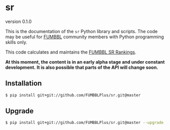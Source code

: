 sr
==

version 0.1.0

This is the documentation of the ``sr`` Python library and scripts.
The code may be useful for [FUMBBL](http://fumbbl.com/) community members with Python programming skills only.

This code calculates and maintains the [FUMBBL SR Rankings](http://fumbbl.com/help:SR).

**At this moment, the content is in an early alpha stage and under constant development.**
**It is also possible that parts of the API will change soon.**


Installation
------------

```bash
$ pip install git+git://github.com/FUMBBLPlus/sr.git@master
```


Upgrade
-------

```bash
$ pip install git+git://github.com/FUMBBLPlus/sr.git@master --upgrade
```
